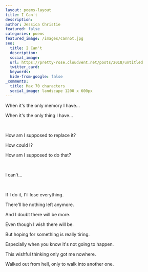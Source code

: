 ```yaml
---
layout: poems-layout
title: I Can't
description: 
author: Jessica Christie
featured: false
categories: poems
featured_image: /images/cannot.jpg
seo:
  title: I Can't
  description: 
  social_image:
  url: https://pretty-rose.cloudvent.net/posts/2018/untitled
  twitter_card:
  keywords:
  hide-from-google: false
_comments:
  title: Max 70 characters
  social_image: landscape 1200 x 600px
---
```

When it's the only memory I have...

When it's the only thing I have...

&nbsp;

How am I supposed to replace it?

How could I?

How am I supposed to do that?

&nbsp;

I can't...

&nbsp;

If I do it, I'll lose everything.

There'll be nothing left anymore.

And I doubt there will be more.

Even though I wish there will be.

But hoping for something is really tiring.

Especially when you know it's not going to happen.

This wishful thinking only got me nowhere.

Walked out from hell, only to walk into another one.

&nbsp;
